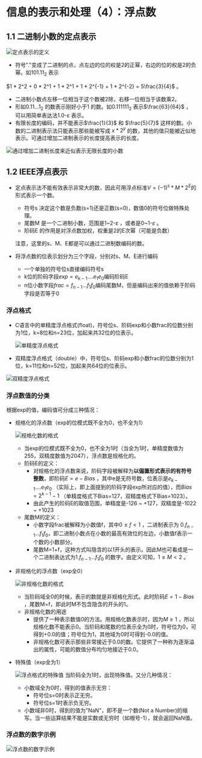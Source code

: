 # 信息的表示和处理（4）：浮点数

## 1.1 二进制小数的定点表示

![定点表示的定义](https://ws3.sinaimg.cn/large/006tNc79gy1fzs7foxzsxj30a906g40r.jpg)

- 符号"."变成了二进制的点，点左边的位的权是2的正幂，右边的位的权是2的负幂。如$101.11_2$ 表示

$1 * 2^2 + 0 * 2^1 + 1 * 2^1 + 1 * 2^{-1} + 1 * 2^{-2} = 5\frac{3}{4}$ 。

- 二进制小数点左移一位相当于这个数被2除，右移一位相当于该数乘2。
- 形如$0.11...1_2$ 的数表示刚好小于1 的数。如$0.111111_2$ 表示$\frac{63}{64}$ ，可以用简单表达法1.0-$\varepsilon$ 表示。
- 有限长度的编码，并不能表示$\frac{1}{3}$ 和 $\frac{5}{7}$ 这样的数。小数的二进制表示法只能表示那些能被写成 $x * 2^y$ 的数，其他的值只能被近似地表示。可通过增加二进制表示的长度提高表示的长度。

![通过增加二进制长度来近似表示无限长度的小数](https://ws4.sinaimg.cn/large/006tNc79gy1fzs8br70z6j30a9083ju3.jpg)



## 1.2 IEEE浮点表示

- 定点表示法不能有效表示非常大的数，因此可用浮点标准$V = (-1)^s * M * 2^E$的形式表示一个数。

  - 符号s 决定这个数是负数(s=1)还是正数(s=0)，数值0的符号位做特殊处理。
  - 尾数M 是一个二进制小数，范围是1~2-$\varepsilon$ ，或者是0~1-$\varepsilon$ 。
  - 阶码E 的作用是对浮点数加权，权重是2的E次幂（可能是负数）

  注意，这里的s、M、E都是可以通过二进制数编码的数。

- 将浮点数的位表示划分为三个字段，分别对s、M、E进行编码

  - 一个单独的符号位s直接编码符号s
  - k位的阶码字段$exp=e_{k-1}....e_{1}e_{0}​$ 编码阶码E
  - n位小数字段$frac=f_{n-1}...f_1f_0​$ 编码尾数M，但是编码出来的值依赖于阶码字段是否等于0

### 浮点格式

- C语言中的单精度浮点格式(float)，符号位s、阶码exp和小数frac的位数分别为1位，k=8位和n=23位，加起来共32位的位表示。

  ![单精度浮点格式](https://ws4.sinaimg.cn/large/006tNc79gy1fzsa9l23zbj30ie02jta4.jpg)

-  双精度浮点格式（double）中，符号位s、阶码exp和小数frac的位数分别为1位，k=11位和n=52位，加起来共64位的位表示。

  ![双精度浮点格式](https://ws2.sinaimg.cn/large/006tNc79gy1fzsaa7vcbpj30i0045q5j.jpg)

### 浮点数值的分类

根据exp的值，编码值可分成三种情况：

- 规格化的浮点数（exp的位模式既不全为0，也不全为1）

  ![规格化数的格式](https://ws2.sinaimg.cn/large/006tNc79gy1fzsacbrlqmj30i001wjsh.jpg)

  - 当exp的位模式既不全为0，也不全为1时（当全为1时，单精度数值为255，双精度数值为2047），浮点数是规格化的。
  - 阶码E的定义：
    - 对规格化的浮点数来说，阶码字段被解释为**以偏置形式表示的有符号整数**，即阶码$E=e-Bias$ ，其中e是无符号数，位表示是$e_{k-1}....e_{1}e_{0}$ （实际上，即上面提到的阶码字段exp所对应的值），而$Bias = 2^{k-1} - 1$ （单精度格式下Bias=127，双精度格式下Bias=1023）。
    - 由此产生的阶码E的取值范围，单精度是-126 ~ +127，双精度是-1022 ~ +1023
  - 尾数M的定义：
    - 小数字段frac被解释为小数值f，其中$0\le f \lt 1$ ，二进制表示为 $0.f_{n-1}...f_1f_0​$ ，即二进制小数点在小数的最高有效位的左边，小数值f表示一个数的小数部分。
    - 尾数M=1+f，这种方式叫隐含的以1开头的表示。因此M也可看成是一个二进制表达式为$1.f_{n-1}...f_1f_0$ 的数字。由定义可知，$1\le M \lt 2$ 。

- 非规格化的浮点数（exp全0）

  ![非规格化数的格式](https://ws3.sinaimg.cn/large/006tNc79gy1fzsaulvnq5j30hu01v75h.jpg)

  - 当阶码域全0的时候，表示的数就是非规格化形式。此时阶码$E=1-Bias$ ，尾数M=f，即此时M不包含隐含的开头的1。
  - 非规格化数的用途
    - 提供了一种表示数值0的方法。用规格化数表示时，因为$M\ge1$ ，所以规格化数不能表示0。当阶码和尾数的位表示全为0时，符号位为0，可得到+0.0的值；符号位为1，其他域为0时可得到-0.0的值。
    - 非规格化数可表示那些非常接近于0.0的数。它提供了一种称为逐渐溢出的属性，可能的数值分布均匀地接近于0.0。

- 特殊值（exp全为1）

  ![浮点格式的特殊值](https://ws2.sinaimg.cn/large/006tNc79gy1fzsb3ojjjcj30i003976x.jpg)
  当阶码全为1时，出现特殊值。又分几种情况：

  - 小数域全为0时，得到的值表示无穷：
    - 符号位s=0时表示正无穷。
    - 符号位s=1时表示负无穷。
  - 小数域非0时，得到的值为"NaN"，即不是一个数(Not a Number)的缩写。当一些运算结果不能是实数或无穷时（如根号-1），就会返回NaN值。

### 浮点数的数字示例

![浮点数的数字示例](https://ws1.sinaimg.cn/large/006tNc79gy1fzsbdg7s65j30k70fg130.jpg)

